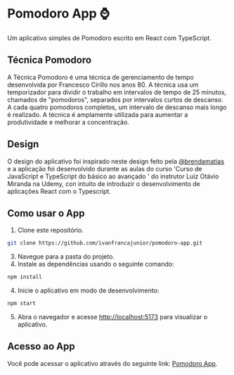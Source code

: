 # Pomodoro App ⌚

Um aplicativo simples de Pomodoro escrito em React com TypeScript.

## Técnica Pomodoro

A Técnica Pomodoro é uma técnica de gerenciamento de tempo desenvolvida por Francesco Cirillo nos anos 80. A técnica usa um temporizador para dividir o trabalho em intervalos de tempo de 25 minutos, chamados de "pomodoros", separados por intervalos curtos de descanso. A cada quatro pomodoros completos, um intervalo de descanso mais longo é realizado. A técnica é amplamente utilizada para aumentar a produtividade e melhorar a concentração.

## Design

O design do aplicativo foi inspirado neste design feito pela <a href="https://www.figma.com/@brendamatias" target="_blank">@brendamatias</a> e a aplicação foi desenvolvido durante as aulas do curso 'Curso de JavaScript e TypeScript do básico ao avançado ' do instrutor Luiz Otávio Miranda na Udemy, con intuito de introduzir o desenvolvimento de aplicações React com o Typescript.

## Como usar o App

1. Clone este repositório.
```sh
git clone https://github.com/ivanfrancajunior/pomodoro-app.git
```
3. Navegue para a pasta do projeto.
4. Instale as dependências usando o seguinte comando:

```sh
npm install
```

4.  Inicie o aplicativo em modo de desenvolvimento:
```sh
npm start
```
5.  Abra o navegador e acesse [http://localhost:5173](http://localhost:5173/) para visualizar o aplicativo.

## Acesso ao App

Você pode acessar o aplicativo através do seguinte link: <a href="https://pomodoroappbyjota.netlify.app/" target="_blank">Pomodoro App</a>.

